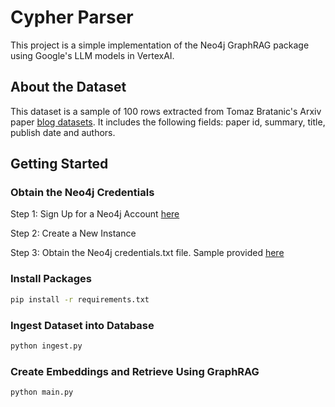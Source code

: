 # Cypher Parser

This project is a simple implementation of the Neo4j GraphRAG package using Google's LLM models in VertexAI.

## About the Dataset

This dataset is a sample of 100 rows extracted from Tomaz Bratanic's Arxiv paper [blog datasets](https://github.com/tomasonjo/blog-datasets).
It includes the following fields: paper id, summary, title, publish date and authors.

## Getting Started

### Obtain the Neo4j Credentials

Step 1: Sign Up for a Neo4j Account [here](https://console.neo4j.io/?product=aura-db&_gl=1*63th2s*_gcl_aw*R0NMLjE3MzI2MDg5ODUuQ2owS0NRaUFnSmE2QmhDT0FSSXNBTWlMN1Y5N0VEQURkbURaSnFZVENhdFJUMzl5ZXI3WS0wUExaOW5MWlhCSlVCb0ZmV1BEWG8zeTJLb2FBdXdWRUFMd193Y0I.*_gcl_au*MzI3MTk4NzkuMTcyNzgzMzE2Ng..*_ga*NjY4ODkyMzIuMTcxOTk4ODgxNg..*_ga_DL38Q8KGQC*MTczMzI3NzA0MC4zNy4xLjE3MzMyNzcwNTkuMC4wLjA.*_ga_DZP8Z65KK4*MTczMzI3NzA0MC40MC4xLjE3MzMyNzcwNTkuMC4wLjA.)

Step 2: Create a New Instance 

Step 3: Obtain the Neo4j credentials.txt file. Sample provided [here](https://github.com/justinsiowqi/graphrag/blob/main/Neo4j_credentials_sample.txt)

### Install Packages

```bash
pip install -r requirements.txt
```

### Ingest Dataset into Database

```bash
python ingest.py
```

### Create Embeddings and Retrieve Using GraphRAG

```bash
python main.py
```
